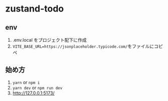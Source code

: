 # zustand-todo

## env

1. .env.local をプロジェクト配下に作成
2. `VITE_BASE_URL=https://jsonplaceholder.typicode.com/`をファイルにコピペ

## 始め方

1. `yarn` or `npm i`
2. `yarn dev` or `npm run dev`
3. http://127.0.0.1:5173/
